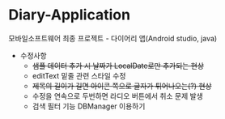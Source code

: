# Diary-Application
모바일소프트웨어 최종 프로젝트 - 다이어리 앱(Android studio, java)
　
* 수정사항
  * ~~샘플 데이터 추가 시 날짜가 LocalDate로만 추가되는 현상~~
  * editText 밑줄 관련 스타일 수정
  * ~~제목의 길이가 길면 아이콘 쪽으로 글자가 튀어나오는(?) 현상~~
  * 수정을 연속으로 두번하면 라디오 버튼에서 취소 문제 발생
  * 검색 필터 기능 DBManager 이용하기
